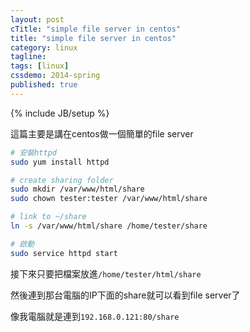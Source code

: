 ```yaml
---
layout: post
cTitle: "simple file server in centos"
title: "simple file server in centos"
category: linux
tagline:
tags: [linux]
cssdemo: 2014-spring
published: true
---
```

{% include JB/setup %} 

這篇主要是講在centos做一個簡單的file server

<!-- more -->

``` bash
# 安裝httpd
sudo yum install httpd

# create sharing folder
sudo mkdir /var/www/html/share
sudo chown tester:tester /var/www/html/share

# link to ~/share
ln -s /var/www/html/share /home/tester/share

# 啟動
sudo service httpd start  
```

接下來只要把檔案放進`/home/tester/html/share`

然後連到那台電腦的IP下面的share就可以看到file server了

像我電腦就是連到`192.168.0.121:80/share`

